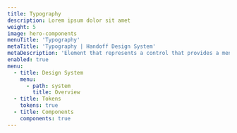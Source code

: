 ```yaml
---
title: Typography
description: Lorem ipsum dolor sit amet
weight: 5
image: hero-components
menuTitle: 'Typography'
metaTitle: 'Typography | Handoff Design System'
metaDescription: 'Element that represents a control that provides a menu of options, collection of UI components used.'
enabled: true
menu:
  - title: Design System
    menu:
      - path: system
        title: Overview
  - title: Tokens
    tokens: true
  - title: Components
    components: true
---
```

